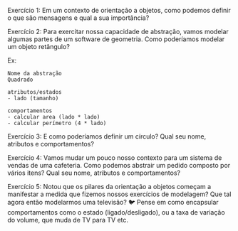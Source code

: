 Exercício 1: Em um contexto de orientação a objetos, como podemos definir o que são mensagens e qual a sua importância?

Exercício 2: Para exercitar nossa capacidade de abstração, vamos modelar algumas partes de um software de geometria. Como poderíamos modelar um objeto retângulo?

Ex:
```
Nome da abstração
Quadrado

atributos/estados
- lado (tamanho)

comportamentos
- calcular area (lado * lado)
- calcular perímetro (4 * lado)
```

Exercício 3: E como poderíamos definir um círculo? Qual seu nome, atributos e comportamentos?

Exercício 4: Vamos mudar um pouco nosso contexto para um sistema de vendas de uma cafeteria. Como podemos abstrair um pedido composto por vários itens? Qual seu nome, atributos e comportamentos?

Exercício 5: Notou que os pilares da orientação a objetos começam a manifestar a medida que fizemos nossos exercícios de modelagem? Que tal agora então modelarmos uma televisão?
🐦 Pense em como encapsular comportamentos como o estado (ligado/desligado), ou a taxa de variação do volume, que muda de TV para TV etc.
